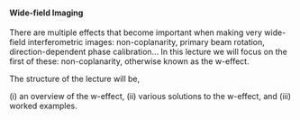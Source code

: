 #### Wide-field Imaging

There are multiple effects that become important when making very wide-field interferometric images: non-coplanarity, primary beam rotation, direction-dependent phase calibration...
In this lecture we will focus on the first of these: non-coplanarity, otherwise known as the w-effect.

The structure of the lecture will be,

(i) an overview of the w-effect,
(ii) various solutions to the w-effect, and
(iii) worked examples.
